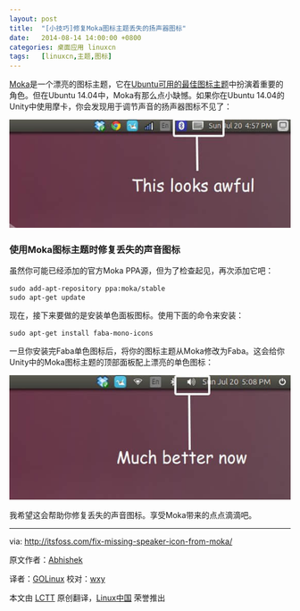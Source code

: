 ```yaml
---
layout: post
title:	"[小技巧]修复Moka图标主题丢失的扬声器图标"
date:	2014-08-14 14:00:00 +0800 
categories:	桌面应用 linuxcn 
tags:	[linuxcn,主题,图标]
---
```



[Moka](http://mokaproject.com/)是一个漂亮的图标主题，它在[Ubuntu可用的最佳图标主题](http://itsfoss.com/best-icon-themes-ubuntu-1404/)中扮演着重要的角色。但在Ubuntu 14.04中，Moka有那么点小缺憾。如果你在Ubuntu 14.04的Unity中使用摩卡，你会发现用于调节声音的扬声器图标不见了：


![](/Asserts/Images/album/201408/13/005523iyhza02y1yztenji.jpeg)


### 使用Moka图标主题时修复丢失的声音图标


虽然你可能已经添加的官方Moka PPA源，但为了检查起见，再次添加它吧：



```
sudo add-apt-repository ppa:moka/stable
sudo apt-get update

```

现在，接下来要做的是安装单色面板图标。使用下面的命令来安装：



```
sudo apt-get install faba-mono-icons

```

一旦你安装完Faba单色图标后，将你的图标主题从Moka修改为Faba。这会给你Unity中的Moka图标主题的顶部面板配上漂亮的单色图标：


![](/Asserts/Images/album/201408/13/005524j5n898sfeshh9s51.jpeg)


我希望这会帮助你修复丢失的声音图标。享受Moka带来的点点滴滴吧。




---


via: <http://itsfoss.com/fix-missing-speaker-icon-from-moka/>


原文作者：[Abhishek](http://itsfoss.com/author/Abhishek/)


译者：[GOLinux](https://github.com/GOLinux) 校对：[wxy](https://github.com/wxy)


本文由 [LCTT](https://github.com/LCTT/TranslateProject) 原创翻译，[Linux中国](http://linux.cn/) 荣誉推出
